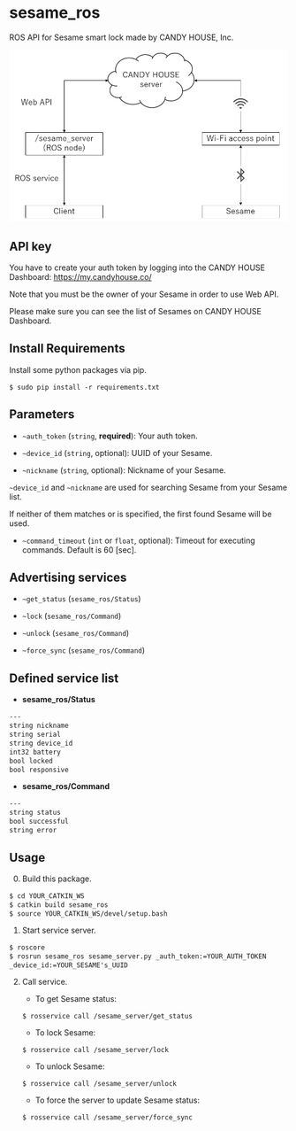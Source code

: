 # sesame_ros

ROS API for Sesame smart lock made by CANDY HOUSE, Inc.

![](images/sesame_ros_system.png)


## API key

You have to create your auth token by logging into the CANDY HOUSE Dashboard: https://my.candyhouse.co/

Note that you must be the owner of your Sesame in order to use Web API.

Please make sure you can see the list of Sesames on CANDY HOUSE Dashboard.


## Install Requirements

Install some python packages via pip.

```
$ sudo pip install -r requirements.txt
```


## Parameters

- `~auth_token` (`string`, __required__): Your auth token.

- `~device_id` (`string`, optional): UUID of your Sesame.

- `~nickname` (`string`, optional): Nickname of your Sesame.

`~device_id` and `~nickname` are used for searching Sesame from your Sesame list.

If neither of them matches or is specified, the first found Sesame will be used.

- `~command_timeout` (`int` or `float`, optional): Timeout for executing commands. Default is 60 [sec].


## Advertising services

- `~get_status` (`sesame_ros/Status`)

- `~lock` (`sesame_ros/Command`)

- `~unlock` (`sesame_ros/Command`)

- `~force_sync` (`sesame_ros/Command`)


## Defined service list

- __sesame_ros/Status__

```
---
string nickname
string serial
string device_id
int32 battery
bool locked
bool responsive
```

- __sesame_ros/Command__

```
---
string status
bool successful
string error
```


## Usage

0. Build this package.
```
$ cd YOUR_CATKIN_WS
$ catkin build sesame_ros
$ source YOUR_CATKIN_WS/devel/setup.bash
```

1. Start service server.
```
$ roscore
$ rosrun sesame_ros sesame_server.py _auth_token:=YOUR_AUTH_TOKEN _device_id:=YOUR_SESAME's_UUID
```

2. Call service.

    - To get Sesame status:
    ```
    $ rosservice call /sesame_server/get_status
    ```

    - To lock Sesame:
    ```
    $ rosservice call /sesame_server/lock
    ```

    - To unlock Sesame:
    ```
    $ rosservice call /sesame_server/unlock
    ```

    - To force the server to update Sesame status:
    ```
    $ rosservice call /sesame_server/force_sync
    ```
